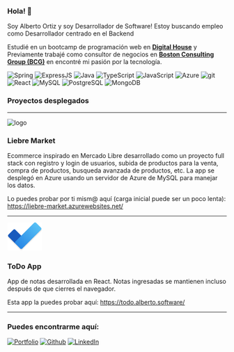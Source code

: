 <!---
  <img alt="AWS" src="https://img.shields.io/badge/-AWS-373F56?logo=aws&logoColor=white" />
-->

### Hola! 👋

<p>Soy Alberto Ortiz y soy Desarrollador de Software! Estoy buscando empleo como Desarrollador centrado en el Backend</p>
<p>Estudié en un bootcamp de programación web en <a href="https://www.digitalhouse.com/"><b>Digital House</b></a> y Previamente trabajé como consultor de negocios en <a href="https://www.bcg.com/about/overview"><b>Boston Consulting Group (BCG)</b></a> en encontré mi pasión por la tecnología.</p>

<p>
  <img alt="Spring" src="https://img.shields.io/badge/-Spring-%236DB33F.svg?style=plastic&logo=spring&logoColor=white" />
  <img alt="ExpressJS" src="https://img.shields.io/badge/ExpressJS-%23404d59.svg?style=plastic&logo=express&logoColor=%2361DAFB" />
  <img alt="Java" src="https://img.shields.io/badge/-Java-%23ED8B00.svg?style=plastic&logo=java&logoColor=white" />
  <img alt="TypeScript" src="https://img.shields.io/badge/TypeScript-%23007ACC.svg?style=plastic&logo=typescript&logoColor=white" />
  <img alt="JavaScript" src="https://img.shields.io/badge/JavaScript-%23323330.svg?style=plastic&logo=javascript&logoColor=%23F7DF1E" />
  <img alt="Azure" src="https://img.shields.io/badge/Azure-%230072C6.svg?style=plastic&logo=microsoftazure&logoColor=white" />
  <img alt="git" src="https://img.shields.io/badge/-Git-F05032?style=plastic&logo=git&logoColor=white" />
  <img alt="React" src="https://img.shields.io/badge/-React-%2320232a.svg?style=plastic&logo=react&logoColor=%2361DAFB" />
<!--
  <img alt="Docker" src="https://img.shields.io/badge/-Docker-46a2f1?style=plastic&logo=docker&logoColor=white" />
-->
  <img alt="MySQL" src="https://img.shields.io/badge/MySQL-00000F?style=plastic&logo=mysql&logoColor=white" />
  <img alt="PostgreSQL" src="https://img.shields.io/badge/PostgreSQL-%23316192.svg?style=plastic&logo=postgresql&logoColor=white)" />
  <img alt="MongoDB" src="https://img.shields.io/badge/MongoDB-%234ea94b.svg?style=plastic&logo=mongodb&logoColor=white" />
</p>

### Proyectos desplegados

---

<img alt="logo" height="65px" src="https://raw.githubusercontent.com/tizor98/liebre-market/00273244bf161878119fb1cb08b083ba81063aff/public/img/logo-mercado-liebre.svg" />

<h3>Liebre Market</h3>

Ecommerce inspirado en Mercado Libre desarrollado como un proyecto full stack con registro y login de usuarios, subida de productos para la venta, compra de productos, busqueda avanzada de productos, etc. La app se desplegó en Azure usando un servidor de Azure de MySQL para manejar los datos.

Lo puedes probar por ti mism@ aquí (carga inicial puede ser un poco lenta): https://liebre-market.azurewebsites.net/

---

<img alt="logo" height="65px" src="https://github.com/tizor98/to-do/blob/main/public/logo.png?raw=true" />

<h3>ToDo App</h3>

App de notas desarrollada en React. Notas ingresadas se mantienen incluso después de que cierres el navegador.

Esta app la puedes probar aquí: https://todo.alberto.software/

---

<h3>Puedes encontrarme aquí:</h3>
<p>
  <a href="https://www.alberto.software" target="_blank"><img alt="Portfolio" src="https://img.shields.io/badge/Website-%23000000.svg?style=for-the-badge&logo=firefox&logoColor=#FF7139" /></a>
  <a href="https://github.com/tizor98" target="_blank"><img alt="Github" src="https://img.shields.io/badge/GitHub-%2312100E.svg?&style=for-the-badge&logo=Github&logoColor=white" /></a>
  <a href="https://www.linkedin.com/in/baob/" target="_blank"><img alt="LinkedIn" src="https://img.shields.io/badge/linkedin-%230077B5.svg?&style=for-the-badge&logo=linkedin&logoColor=white" /></a>
</p>
